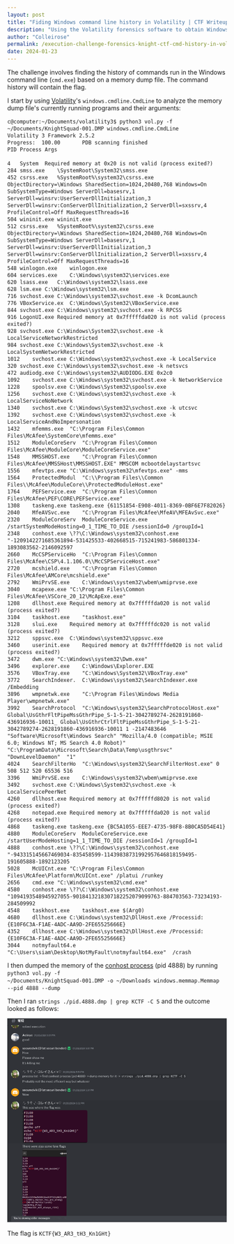 ```yaml
---
layout: post
title: "Fiding Windows command line history in Volatility | CTF Writeup | Knight CTF 2024"
description: "Using the Volatility forensics software to obtain Windows command line history"
author: "Colleirose"
permalink: /execution-challenge-forensics-knight-ctf-cmd-history-in-volatility
date: 2024-01-23
---
```


The challenge involves finding the history of commands run in the Windows command line (<code>cmd.exe</code>) based on a memory dump file. The command history will contain the flag. 

I start by using <a href="https://github.com/volatilityfoundation/volatility" rel="nooopener">Volatility</a>'s <code>windows.cmdline.CmdLine</code> to analyze the memory dump file's currently running programs and their arguments:

```
c@computer:~/Documents/volatility3$ python3 vol.py -f ~/Documents/KnightSquad-001.DMP windows.cmdline.CmdLine
Volatility 3 Framework 2.5.2
Progress:  100.00		PDB scanning finished                                
PID	Process	Args

4	System	Required memory at 0x20 is not valid (process exited?)
284	smss.exe	\SystemRoot\System32\smss.exe
452	csrss.exe	%SystemRoot%\system32\csrss.exe ObjectDirectory=\Windows SharedSection=1024,20480,768 Windows=On SubSystemType=Windows ServerDll=basesrv,1 ServerDll=winsrv:UserServerDllInitialization,3 ServerDll=winsrv:ConServerDllInitialization,2 ServerDll=sxssrv,4 ProfileControl=Off MaxRequestThreads=16
504	wininit.exe	wininit.exe
512	csrss.exe	%SystemRoot%\system32\csrss.exe ObjectDirectory=\Windows SharedSection=1024,20480,768 Windows=On SubSystemType=Windows ServerDll=basesrv,1 ServerDll=winsrv:UserServerDllInitialization,3 ServerDll=winsrv:ConServerDllInitialization,2 ServerDll=sxssrv,4 ProfileControl=Off MaxRequestThreads=16
548	winlogon.exe	winlogon.exe
604	services.exe	C:\Windows\system32\services.exe
620	lsass.exe	C:\Windows\system32\lsass.exe
628	lsm.exe	C:\Windows\system32\lsm.exe
716	svchost.exe	C:\Windows\system32\svchost.exe -k DcomLaunch
776	VBoxService.ex	C:\Windows\System32\VBoxService.exe
844	svchost.exe	C:\Windows\system32\svchost.exe -k RPCSS
916	LogonUI.exe	Required memory at 0x7fffffda020 is not valid (process exited?)
928	svchost.exe	C:\Windows\System32\svchost.exe -k LocalServiceNetworkRestricted
984	svchost.exe	C:\Windows\System32\svchost.exe -k LocalSystemNetworkRestricted
1012	svchost.exe	C:\Windows\system32\svchost.exe -k LocalService
320	svchost.exe	C:\Windows\system32\svchost.exe -k netsvcs
472	audiodg.exe	C:\Windows\system32\AUDIODG.EXE 0x2c0
1092	svchost.exe	C:\Windows\system32\svchost.exe -k NetworkService
1228	spoolsv.exe	C:\Windows\System32\spoolsv.exe
1256	svchost.exe	C:\Windows\system32\svchost.exe -k LocalServiceNoNetwork
1340	svchost.exe	C:\Windows\System32\svchost.exe -k utcsvc
1392	svchost.exe	C:\Windows\system32\svchost.exe -k LocalServiceAndNoImpersonation
1432	mfemms.exe	"C:\Program Files\Common Files\McAfee\SystemCore\mfemms.exe"
1512	ModuleCoreServ	"C:\Program Files\Common Files\McAfee\ModuleCore\ModuleCoreService.exe"
1548	MMSSHOST.exe	"C:\Program Files\Common Files\McAfee\MMSSHost\MMSSHOST.EXE" MMSCOM mcbootdelaystartsvc
1556	mfevtps.exe	"C:\Windows\system32\mfevtps.exe" -mms
1564	ProtectedModul	"C:\\Program Files\\Common Files\\McAfee\ModuleCore\\ProtectedModuleHost.exe"
1764	PEFService.exe	"C:\Program Files\Common Files\McAfee\PEF\CORE\PEFService.exe"
1308	taskeng.exe	taskeng.exe {61151854-E908-4011-8369-0BF6E7F82026}
2040	MfeAVSvc.exe	"C:\Program Files\McAfee\MfeAV\MFEAvSvc.exe"
2320	ModuleCoreServ	ModuleCoreService.exe /startSystemModeHosting=0_1_TIME_TO_DIE /sessionId=0 /groupId=1
2348	conhost.exe	\??\C:\Windows\system32\conhost.exe "-1209142271685361894-531425533-402668515-715241983-586801334-1893083562-2146092597
2660	McCSPServiceHo	"C:\Program Files\Common Files\McAfee\CSP\4.1.106.0\\McCSPServiceHost.exe"
2720	mcshield.exe	"C:\Program Files\Common Files\McAfee\AMCore\mcshield.exe"
2792	WmiPrvSE.exe	C:\Windows\system32\wbem\wmiprvse.exe
3040	mcapexe.exe	"C:\Program Files\Common Files\McAfee\VSCore_20_12\McApExe.exe"
1208	dllhost.exe	Required memory at 0x7fffffda020 is not valid (process exited?)
3104	taskhost.exe	"taskhost.exe"
3128	slui.exe	Required memory at 0x7fffffdc020 is not valid (process exited?)
3212	sppsvc.exe	C:\Windows\system32\sppsvc.exe
3460	userinit.exe	Required memory at 0x7fffffde020 is not valid (process exited?)
3472	dwm.exe	"C:\Windows\system32\Dwm.exe"
3496	explorer.exe	C:\Windows\Explorer.EXE
3576	VBoxTray.exe	"C:\Windows\System32\VBoxTray.exe" 
3772	SearchIndexer.	C:\Windows\system32\SearchIndexer.exe /Embedding
3896	wmpnetwk.exe	"C:\Program Files\Windows Media Player\wmpnetwk.exe"
3992	SearchProtocol	"C:\Windows\system32\SearchProtocolHost.exe" Global\UsGthrFltPipeMssGthrPipe_S-1-5-21-3042789274-2628191860-436916936-10011_ Global\UsGthrCtrlFltPipeMssGthrPipe_S-1-5-21-3042789274-2628191860-436916936-10011 1 -2147483646 "Software\Microsoft\Windows Search" "Mozilla/4.0 (compatible; MSIE 6.0; Windows NT; MS Search 4.0 Robot)" "C:\ProgramData\Microsoft\Search\Data\Temp\usgthrsvc" "DownLevelDaemon"  "1"
4024	SearchFilterHo	"C:\Windows\system32\SearchFilterHost.exe" 0 508 512 520 65536 516 
3396	WmiPrvSE.exe	C:\Windows\system32\wbem\wmiprvse.exe
3492	svchost.exe	C:\Windows\System32\svchost.exe -k LocalServicePeerNet
4260	dllhost.exe	Required memory at 0x7fffffd8020 is not valid (process exited?)
4268	notepad.exe	Required memory at 0x7fffffda020 is not valid (process exited?)
4868	taskeng.exe	taskeng.exe {BC5A1055-EEE7-4735-98F8-8B0CA5D54E41}
4880	ModuleCoreServ	ModuleCoreService.exe /startUserModeHosting=1_1_TIME_TO_DIE /sessionId=1 /groupId=1
4888	conhost.exe	\??\C:\Windows\system32\conhost.exe "-943315145667469034-835458599-11439838731992957646818159495-191605888-1892123205
5028	McUICnt.exe	"C:\Program Files\Common Files\McAfee\Platform\McUICnt.exe" /platui /runkey
2656	cmd.exe	"C:\Windows\system32\cmd.exe" 
4580	conhost.exe	\??\C:\Windows\system32\conhost.exe "1094193548945927055-9018413218307182252079099763-884703563-73234193-284509992
4548	taskhost.exe	taskhost.exe $(Arg0)
4680	dllhost.exe	C:\Windows\system32\DllHost.exe /Processid:{E10F6C3A-F1AE-4ADC-AA9D-2FE65525666E}
4352	dllhost.exe	C:\Windows\system32\DllHost.exe /Processid:{E10F6C3A-F1AE-4ADC-AA9D-2FE65525666E}
3044	notmyfault64.e	"C:\Users\siam\Desktop\NotMyFault\notmyfault64.exe"  /crash
```

I then dumped the memory of the <a href="https://www.lifewire.com/conhost-exe-4158039" rel="noopener">conhost process</a> (pid 4888) by running <code>python3 vol.py -f ~/Documents/KnightSquad-001.DMP -o ~/Downloads windows.memmap.Memmap --pid 4888 --dump</code>

Then I ran <code>strings ./pid.4888.dmp | grep KCTF -C 5</code> and the outcome looked as follows:

![Command line output showing some fake flags and the real flag KCTF{W3_AR3_tH3_Kn1GHt}](/assets/img/execution%20forensics%20challenge%20output.png)

The flag is <code>KCTF{W3_AR3_tH3_Kn1GHt}</code>